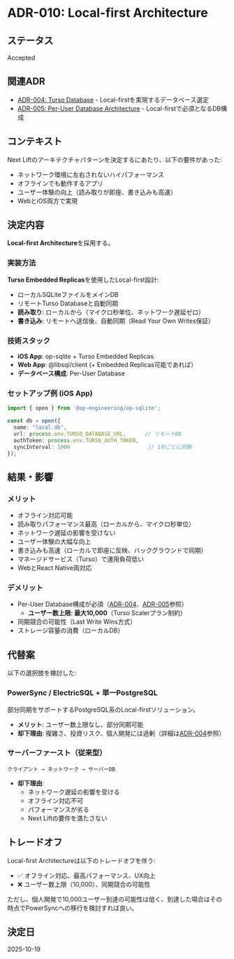 # ADR-010: Local-first Architecture

## ステータス

Accepted

## 関連ADR

- [ADR-004: Turso Database](./004-turso-database.md) - Local-firstを実現するデータベース選定
- [ADR-005: Per-User Database Architecture](./005-per-user-database-architecture.md) - Local-firstで必須となるDB構成

## コンテキスト

Next Liftのアーキテクチャパターンを決定するにあたり、以下の要件があった:

- ネットワーク環境に左右されないハイパフォーマンス
- オフラインでも動作するアプリ
- ユーザー体験の向上（読み取りが即座、書き込みも高速）
- WebとiOS両方で実現

## 決定内容

**Local-first Architecture**を採用する。

### 実装方法

**Turso Embedded Replicas**を使用したLocal-first設計:

- ローカルSQLiteファイルをメインDB
- リモートTurso Databaseと自動同期
- **読み取り**: ローカルから（マイクロ秒単位、ネットワーク遅延ゼロ）
- **書き込み**: リモートへ送信後、自動同期（Read Your Own Writes保証）

### 技術スタック

- **iOS App**: op-sqlite + Turso Embedded Replicas
- **Web App**: @libsql/client (+ Embedded Replicas可能であれば）
- **データベース構成**: Per-User Database

### セットアップ例 (iOS App)

```typescript
import { open } from '@op-engineering/op-sqlite';

const db = open({
  name: "local.db",
  url: process.env.TURSO_DATABASE_URL,      // リモートDB
  authToken: process.env.TURSO_AUTH_TOKEN,
  syncInterval: 1000                         // 1秒ごとに同期
});
```

## 結果・影響

### メリット

- オフライン対応可能
- 読み取りパフォーマンス最高（ローカルから、マイクロ秒単位）
- ネットワーク遅延の影響を受けない
- ユーザー体験の大幅な向上
- 書き込みも高速（ローカルで即座に反映、バックグラウンドで同期）
- マネージドサービス（Turso）で運用負荷低い
- WebとReact Native両対応

### デメリット

- Per-User Database構成が必須（[ADR-004](./004-turso-database.md)、[ADR-005](./005-per-user-database-architecture.md)参照）
  - **ユーザー数上限: 最大10,000**（Turso Scalerプラン制約）
- 同期競合の可能性（Last Write Wins方式）
- ストレージ容量の消費（ローカルDB）

## 代替案

以下の選択肢を検討した:

### PowerSync / ElectricSQL + 単一PostgreSQL

部分同期をサポートするPostgreSQL系のLocal-firstソリューション。

- **メリット**: ユーザー数上限なし、部分同期可能
- **却下理由**: 複雑さ、投資リスク、個人開発には過剰（詳細は[ADR-004](./004-turso-database.md)参照）

### サーバーファースト（従来型）

```text
クライアント → ネットワーク → サーバーDB
```

- **却下理由**:
  - ネットワーク遅延の影響を受ける
  - オフライン対応不可
  - パフォーマンスが劣る
  - Next Liftの要件を満たさない

## トレードオフ

Local-first Architectureは以下のトレードオフを伴う:

- ✅ オフライン対応、最高パフォーマンス、UX向上
- ❌ ユーザー数上限（10,000）、同期競合の可能性

ただし、個人開発で10,000ユーザー到達の可能性は低く、到達した場合はその時点でPowerSyncへの移行を検討すれば良い。

## 決定日

2025-10-19
